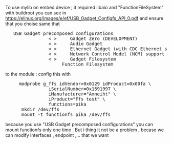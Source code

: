 To use mylib on embed device ; it required libaio and "FunctionFileSystem"
with buildroot you can see in https://elinux.org/images/e/ef/USB_Gadget_Configfs_API_0.pdf
and ensure that you choise same that
<pre>
<M>   USB Gadget precomposed configurations                                   
                < >     Gadget Zero (DEVELOPMENT)                                             
                < >     Audio Gadget                                                          
                < >     Ethernet Gadget (with CDC Ethernet support)                           
                < >     Network Control Model (NCM) support                                   
                < >     Gadget Filesystem                                                     
                <M>     Function Filesystem   
</pre>
to the module : config this with
<pre>
	 modprobe g_ffs idVendor=0x0129 idProduct=0x00fa \
                iSerialNumber=0x1591997 \
                iManufacturer="Amneiht" \
                iProduct="Ffs test" \
                functions=pika
      mkdir /dev/ffs
      mount -t functionfs pika /dev/ffs
</pre>
because you use "USB Gadget precomposed configurations" you can mount functionfs only one time . But i thing it not be a problem , becase we can modify interfaces , endpoint ,... that we want
